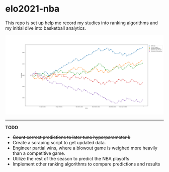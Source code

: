 # elo2021-nba

This repo is set up help me record my studies into ranking algorithms and my initial dive into basketball analytics.

![Alt text](figures/elo_NWE.png?raw=true "Northwestern Divison elo ratings after 3/31/2021")

---

**TODO**
- <strike>Count correct predictions to later tune hyperparameter k</strike>
- Create a scraping script to get updated data.
- Engineer partial wins, where a blowout game is weighed more heavily than a competitive game.
- Utilize the rest of the season to predict the NBA playoffs
- Implement other ranking algorithms to compare predictions and results